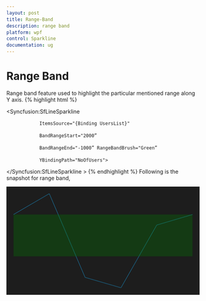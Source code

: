 ```yaml
---
layout: post
title: Range-Band
description: range band
platform: wpf
control: Sparkline
documentation: ug
---
```


# Range Band

Range band feature used to highlight the particular mentioned range along Y axis.
{% highlight html %}

  <Syncfusion:SfLineSparkline 

                ItemsSource="{Binding UsersList}" 

                BandRangeStart="2000”

                BandRangeEnd="-1000” RangeBandBrush="Green”

                YBindingPath="NoOfUsers">

  </Syncfusion:SfLineSparkline >
{% endhighlight %}
Following is the snapshot for range band,

![C:/Users/ApoorvahR/Desktop/5.png](Range-Band_images/Range-Band_img1.png)



